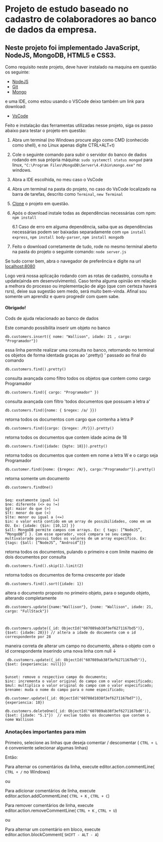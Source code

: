
# Projeto de estudo baseado no cadastro de colaboradores ao banco de dados da empresa.

## Neste projeto foi implementado JavaScript, NodeJS, MongoDB, HTML5 e CSS3.

Como requisito neste projeto, deve haver instalado na maquina em questão os seguinte:

* [NodeJS](https://nodejs.org/en/)
* [Git](https://git-scm.com/downloads)
* [Mongo](https://docs.mongodb.com/manual/tutorial/install-mongodb-on-windows/)

e uma IDE, como estou usando o VSCode deixo também um link para download:

* [VsCode](https://code.visualstudio.com/)

Feito e instalação das ferramentas utilizadas nesse projeto, siga os passo abaixo para testar o projeto em questão:

1. Abra um terminal (no Windows procure algo como CMD (conhecido como shell), e no Linux apenas digite CTRL+ALT+t)
2. Cole o seguinte comando para subir o servidor do banco de dados rodando em sua própria máquina: `sudo systemctl status mongod` para linux, `"C:\Program Files\MongoDB\Server\4.4\bin\mongo.exe"` no windows.
3. Abra a IDE escolhida, no meu caso o VsCode
4. Abra um terminal na pasta do projeto, no caso do VsCode localizado na barra de tarefas, descrito como `Terminal`, `new Terminal`
5. [Clone](https://docs.github.com/pt/github/creating-cloning-and-archiving-repositories/cloning-a-repository#:~:text=10%2C%20done.-,Clonar%20um%20reposit%C3%B3rio%20no%20GitHub%20Desktop,Desktop%20para%20concluir%20o%20clone.) o projeto em questão.
6. Após o download instale todas as dependências necessárias com npm: `npm install`

    6.1 Caso de erro em alguma dependência, saiba que as dependências necessárias podem ser baixadas separadamente com `npm install express`,  `npm install body-parser`,  `npm install mongodb`
8. Feito o download corretamente de tudo, rode no mesmo terminal aberto na pasta do projeto o seguinte comando: `node server.js`

Se tudo correr bem, abra o navegador de preferência e digite na url [localhost:8080](localhost:8080)

Logo verá nossa aplicação rodando com as rotas de cadastro, consulta e update(ainda em desenvolvimento). Caso tenha alguma opinião em relação a melhora do processo ou implementação de algo (que com certeza haverá rsrs), deixe sua sugestão sem medo, será muito bem-vinda. Afinal sou somente um aprendiz e quero progredir com quem sabe. 

#### Obrigado!


Cods de ajuda relacionado ao banco de dados

Este comando possibilita inserir um objeto no banco

    db.customers.insert({ nome: "Wallison", idade: 21 , cargo: "Programador"})     

essa linha permite realizar uma consulta no banco, retornando no terminal os objetos de forma identada graças ao '.pretty()
    ' passado ao final do comando

    db.customers.find().pretty()   

consulta avançada como filtro todos os objetos que contem como cargo Programador     
    
    db.customers.find({ cargo: "Programador" })     

consulta avançada com filtro 'todos documentos que possuam a letra a'

    db.customers.find({nome: { $regex: /a/ }})      

retorna todos os documentos com cargo que contenha a letra P

    db.customers.find({cargo: {$regex: /P/}}).pretty()    

retorna todos os documentos que contem idade acima de 18

    db.customers.find({idade: {$gte: 18}}).pretty()     

retorna todos os documentos que contem em nome a letra W e o cargo seja Programador    

    db.customer.find({nome: {$regex: /W/}, cargo:"Programador"}).pretty()    

retorna somente um documento    

    db.customers.findOne()      

    
    $eq: exatamente igual (=)
    $ne: diferente (<> ou !=)
    $gt: maior do que (>)
    $lt: menor do que (<)
    $lte: menor ou igual a (<=)
    $in: o valor está contido em um array de possibilidades, como em um OU. Ex: {idade: {$in: [10,12] }}
    $all: MongoDB permite campos com arrays. Ex: { tags: [“NodeJS”, “MongoDB”] }. Com esse operador, você compara se seu campo multivalorado possui todos os valores de um array específico. Ex: {tags: {$all: [“NodeJS”, “Android”]}}

retorna todos os documentos, pulando o primeiro e com limite maximo de dois documentos por consulta

    db.customers.find().skip(1).limit(2)    

retorna todos os documentos de forma crescente por idade

    db.customers.find().sort({idade: 1})    

altera o documento proposto no primeiro objeto, para o segundo objeto, alterando completamente

    db.customers.update({name:"Wallison"}, {nome: "Wallison", idade: 21, cargo: "FullStack"})   



    db.customers.update({_id: ObjectId("607089ab38f3ef6271167bd5")}, {$set: {idade: 28}}) // altera a idade do documento com o id correspondente por 28

maneira correta de alterar um campo no documento, altera o objeto com o id correspondente inserindo uma nova linha com null ↓

     db.customers.update({_id: ObjectId("607089ab38f3ef6271167bd5")}, {$set: {experiencia: null}})  


    $unset: remove o respectivo campo do documento;
    $inc: incrementa o valor original do campo com o valor especificado;
    $mul: multiplica o valor original do campo com o valor especificado;
    $rename: muda o nome do campo para o nome especificado;    

    db.customer.update({_id: ObjectId("60708d1038f3ef6271167bd7")}, {experiencia: 10})

    db.customers.deleteOne({_id: ObjectId("607089ab38f3ef6271167bd6")}, {$set: {idade: "5.1"})  // exclue todos os documentos que contem o nome Wallison


### Anotações importantes para mim
Primeiro, selecione as linhas que deseja comentar / descomentar ( `CTRL + L` é conveniente selecionar algumas linhas)

Então:

Para alternar os comentários da linha, execute editor.action.commentLine( `CTRL + /` no Windows)

ou

Para adicionar comentários de linha, execute editor.action.addCommentLine( `CTRL + K` , `CTRL + C`)

Para remover comentários de linha, execute editor.action.removeCommentLine( `CTRL + K` , `CTRL + U`)

ou

Para alternar um comentário em bloco, execute editor.action.blockComment( `SHIFT - ALT - A`)




